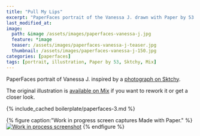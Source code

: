 ```yaml
---
title: "Pull My Lips"
excerpt: "PaperFaces portrait of the Vanessa J. drawn with Paper by 53 on an iPad."
last_modified_at: 
image: 
  path: &image /assets/images/paperfaces-vanessa-j.jpg 
  feature: *image
  teaser: /assets/images/paperfaces-vanessa-j-teaser.jpg
  thumbnail: /assets/images/paperfaces-vanessa-j-150.jpg
categories: [paperfaces]
tags: [portrait, illustration, Paper by 53, Sktchy, Mix]
---
```


PaperFaces portrait of Vanessa J. inspired by a [photograph on Sktchy](http://sktchy.com/FxLxqH ).

The original illustration is [available on Mix](https://mix.fiftythree.com/11098-Michael-Rose/1420093) if you want to rework it or get a closer look.

{% include_cached boilerplate/paperfaces-3.md %}

{% figure caption:"Work in progress screen captures Made with Paper." %}
[![Work in process screenshot](/assets/images/paperfaces-vanessa-j-process-1-900.jpg)](/assets/images/paperfaces-vanessa-j-process-1-lg.jpg)
{% endfigure %}
